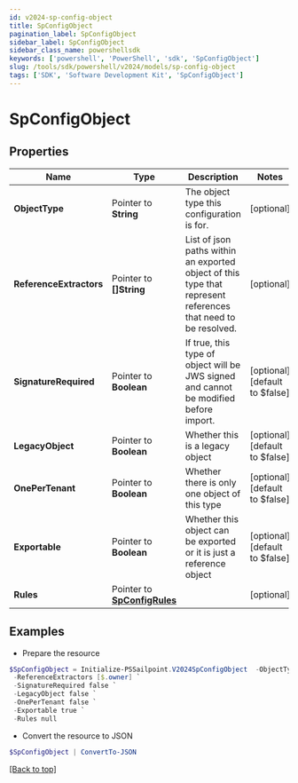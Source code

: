 ```yaml
---
id: v2024-sp-config-object
title: SpConfigObject
pagination_label: SpConfigObject
sidebar_label: SpConfigObject
sidebar_class_name: powershellsdk
keywords: ['powershell', 'PowerShell', 'sdk', 'SpConfigObject'] 
slug: /tools/sdk/powershell/v2024/models/sp-config-object
tags: ['SDK', 'Software Development Kit', 'SpConfigObject']
---
```



# SpConfigObject

## Properties

Name | Type | Description | Notes
------------ | ------------- | ------------- | -------------
**ObjectType** |  Pointer to **String** | The object type this configuration is for. | [optional] 
**ReferenceExtractors** |  Pointer to **[]String** | List of json paths within an exported object of this type that represent references that need to be resolved. | [optional] 
**SignatureRequired** |  Pointer to **Boolean** | If true, this type of object will be JWS signed and cannot be modified before import. | [optional] [default to $false]
**LegacyObject** |  Pointer to **Boolean** | Whether this is a legacy object | [optional] [default to $false]
**OnePerTenant** |  Pointer to **Boolean** | Whether there is only one object of this type | [optional] [default to $false]
**Exportable** |  Pointer to **Boolean** | Whether this object can be exported or it is just a reference object | [optional] [default to $false]
**Rules** |  Pointer to [**SpConfigRules**](sp-config-rules) |  | [optional] 

## Examples

- Prepare the resource
```powershell
$SpConfigObject = Initialize-PSSailpoint.V2024SpConfigObject  -ObjectType TRIGGER_SUBSCRIPTION `
 -ReferenceExtractors [$.owner] `
 -SignatureRequired false `
 -LegacyObject false `
 -OnePerTenant false `
 -Exportable true `
 -Rules null
```

- Convert the resource to JSON
```powershell
$SpConfigObject | ConvertTo-JSON
```


[[Back to top]](#) 

